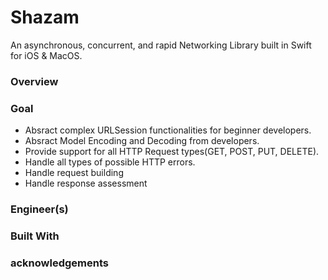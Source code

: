 # Shazam
An asynchronous, concurrent, and rapid Networking Library built in Swift for iOS & MacOS.


### Overview


### Goal

* Absract complex URLSession functionalities for beginner developers.
* Absract Model Encoding and Decoding from developers.
* Provide support for all HTTP Request types(GET, POST, PUT, DELETE).
* Handle all types of possible HTTP errors.
* Handle request building
* Handle response assessment

### Engineer(s)


### Built With


### acknowledgements


